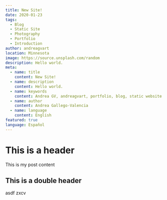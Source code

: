 ```yaml
---
title: New Site!
date: 2020-01-23
tags: 
  - Blog
  - Static Site
  - Photography
  - Portfolio
  - Introduction
author: andreagvart
location: Minnesota
image: https://source.unsplash.com/random
description: Hello world.
meta:
  - name: title
    content: New Site!
  - name: description
    content: Hello world.
  - name: keywords
    content: Andrea GV, andreagvart, portfolio, blog, static website
  - name: author
    content: Andrea Gallego-Valencia
  - name: language
    content: English
featured: true
language: Español
---
```


# This is a header

This is my post content

## This is a double header

asdf zxcv
